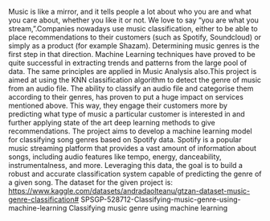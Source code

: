 Music is like a mirror, and it tells people a lot about who you are and what you care about, whether you like it or not. We love to say “you are what you stream,”.Companies nowadays use music classification, either to be able to place recommendations to their customers (such as Spotify, Soundcloud) or simply as a product (for example Shazam). Determining music genres is the first step in that direction. Machine Learning techniques have proved to be quite successful in extracting trends and patterns from the large pool of data. The same principles are applied in Music Analysis also.This project is aimed at using the KNN classification algorithm to detect the genre of music from an audio file. The ability to classify an audio file and categorise them according to their genres, has proven to put a huge impact on services mentioned above. This way, they engage their customers more by predicting what type of music a particular customer is interested in and further applying state of the art deep learning methods to give recommendations. The project aims to develop a machine learning model for classifying song genres based on Spotify data. Spotify is a popular music streaming platform that provides a vast amount of information about songs, including audio features like tempo, energy, danceability, instrumentalness, and more. Leveraging this data, the goal is to build a robust and accurate classification system capable of predicting the genre of a given song. The dataset for the given project is: https://www.kaggle.com/datasets/andradaolteanu/gtzan-dataset-music-genre-classification# SPSGP-528712-Classifying-music-genre-using-machine-learning
Classifying music genre using machine learning
